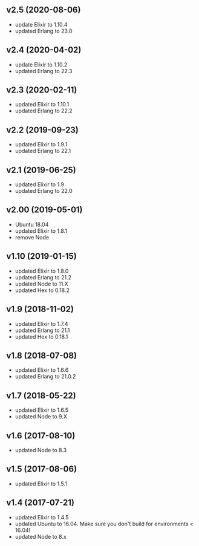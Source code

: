 ## v2.5 (2020-08-06)
- update Elixir to 1.10.4
- updated Erlang to 23.0

## v2.4 (2020-04-02)
- update Elixir to 1.10.2
- updated Erlang to 22.3

## v2.3 (2020-02-11)
- updated Elixir to 1.10.1
- updated Erlang to 22.2

## v2.2 (2019-09-23)
- updated Elixir to 1.9.1
- updated Erlang to 22.1

## v2.1 (2019-06-25)
- updated Elixir to 1.9
- updated Erlang to 22.0

## v2.00 (2019-05-01)
- Ubuntu 18.04
- updated Elixir to 1.8.1
- remove Node

## v1.10 (2019-01-15)
- updated Elixir to 1.8.0
- updated Erlang to 21.2
- updated Node to 11.X
- updated Hex to 0.18.2

## v1.9 (2018-11-02)

- updated Elixir to 1.7.4
- updated Erlang to 21.1
- updated Hex to 0.18.1

## v1.8 (2018-07-08)

- updated Elixir to 1.6.6
- updated Erlang to 21.0.2

## v1.7 (2018-05-22)

- updated Elixir to 1.6.5
- updated Node to 9.X

## v1.6 (2017-08-10)

- updated Node to 8.3

## v1.5 (2017-08-06)

- updated Elixir to 1.5.1

## v1.4 (2017-07-21)

- updated Elixir to 1.4.5
- updated Ubuntu to 16.04.
  Make sure you don't build for environments < 16.04!
- updated Node to 8.x
